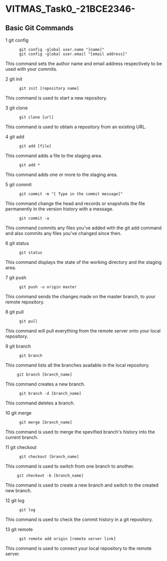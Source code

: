 # VITMAS_Task0_-21BCE2346-
## Basic Git Commands

1 git config

          git config -global user.name "[name]"
          git config -global user.email "[email address]"
This command sets the author name and email address respectively to be used with your commits.


2 git init

          git init [repository name]
This command is used to start a new repository.


3 git clone
          
          git clone [url]
This command is used to obtain a repository from an existing URL.


4 git add

          git add [file]
This command adds a file to the staging area.
          
          git add *
This command adds one or more to the staging area.


5 git commit

          git commit -m "[ Type in the commit message]"
This command change the head and records or snapshots the file permanently in the version history with a message.
          
          git commit -a
This command commits any files you've added with the git add command and also commits any files you've changed since then.


6 git status 

          git status
This command displays the state of the working directory and the staging area.


7 git push 

          git push -u origin master
This command sends the changes made on the master branch, to your remote repository.

8 git pull
  
          git pull
This command will pull everything from the remote server onto your local repository.

9 git branch
   
          git branch
This command lists all the branches available in the local repository.
         
         git branch [branch_name]
This command creates a new branch.
          
          git branch -d [branch_name]
This command deletes a branch.

10 git merge 

          git merge [branch_name]
This command is used to merge the spevified branch's history into the current branch.

11 git checkout

          git checkout [branch_name]
This command is used to switch from one branch to another.
         
         git checkout -b [branch_name]
This command is used to create a new branch and switch to the created new branch.

12 git log

          git log
This command is used to check the commit history in a git repository.

13 git remote
 
          git remote add origin [remote server link]
This command is used to connect your local repository to the remote server.
